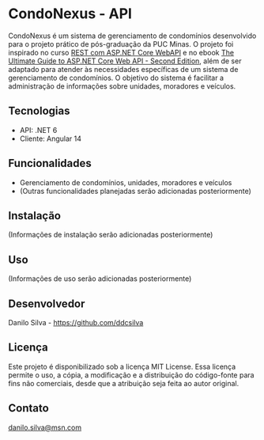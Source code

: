 # CondoNexus - API

CondoNexus é um sistema de gerenciamento de condomínios desenvolvido para o projeto prático de pós-graduação da PUC Minas. O projeto foi inspirado no curso [REST com ASP.NET Core WebAPI](https://desenvolvedor.io/curso-online-rest-com-asp-net-core-webapi) e no ebook [The Ultimate Guide to ASP.NET Core Web API - Second Edition](https://code-maze.com/ultimate-aspnetcore-webapi-second-edition/), além de ser adaptado para atender às necessidades específicas de um sistema de gerenciamento de condomínios. O objetivo do sistema é facilitar a administração de informações sobre unidades, moradores e veículos.

## Tecnologias

- API: .NET 6
- Cliente: Angular 14

## Funcionalidades

- Gerenciamento de condomínios, unidades, moradores e veículos
- (Outras funcionalidades planejadas serão adicionadas posteriormente)

## Instalação

(Informações de instalação serão adicionadas posteriormente)

## Uso

(Informações de uso serão adicionadas posteriormente)

## Desenvolvedor

Danilo Silva - https://github.com/ddcsilva

## Licença

Este projeto é disponibilizado sob a licença MIT License. Essa licença permite o uso, a cópia, a modificação e a distribuição do código-fonte para fins não comerciais, desde que a atribuição seja feita ao autor original.

## Contato

danilo.silva@msn.com
